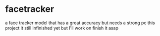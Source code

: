 # facetracker
a face tracker model that has a great accuracy but needs a strong pc
this project it still infinished yet but I'll work on finish it asap
